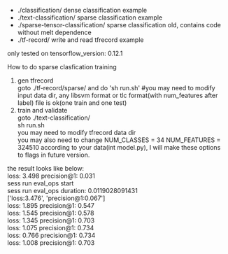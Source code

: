 * ./classification/  dense classification example 
* ./text-classification/ sparse classification example   
* ./sparse-tensor-classification/ sparse classification old, contains code without melt dependence 
* ./tf-record/ write and read tfrecord example 

only tested on tensorflow_version: 0.12.1

How to do sparse clasfication training   
1. gen tfrecord   
goto ./tf-record/sparse/ and do 'sh run.sh' #you may need to modify input data dir, any libsvm format or tlc format(with num_features after label) file is ok(one train and one test)  
2. train and validate  
goto ./text-classification/    
sh run.sh  
you may need to modify tfrecord data dir  
you may also need to change NUM_CLASSES = 34 NUM_FEATURES = 324510 according to your data(int model.py), I will make these options to flags in future version.  

the result looks like below:    
  loss: 3.498 precision@1: 0.031  
  sess run eval_ops start  
  sess run eval_ops duration: 0.0119028091431  
  ['loss:3.476', 'precision@1:0.067']  
  loss: 1.895 precision@1: 0.547  
  loss: 1.545 precision@1: 0.578  
  loss: 1.345 precision@1: 0.703  
  loss: 1.075 precision@1: 0.734  
  loss: 0.766 precision@1: 0.734  
  loss: 1.008 precision@1: 0.703  

